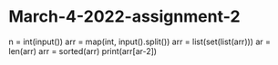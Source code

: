 # March-4-2022-assignment-2
n = int(input())
    arr = map(int, input().split())
    arr = list(set(list(arr)))
    ar = len(arr)
    arr = sorted(arr)
    print(arr[ar-2])
